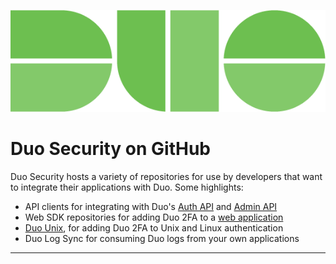 ![Duo Security](/images/duoLogo-web.png)

# Duo Security on GitHub

Duo Security hosts a variety of repositories for use by developers that want to integrate their applications with Duo.
Some highlights:
* API clients for integrating with Duo's [Auth API](https://duo.com/docs/authapi) and [Admin API](https://duo.com/docs/adminapi)
* Web SDK repositories for adding Duo 2FA to a [web application](https://duo.com/docs/duoweb)
* [Duo Unix](https://duo.com/docs/duounix), for adding Duo 2FA to Unix and Linux authentication
* Duo Log Sync for consuming Duo logs from your own applications

----

